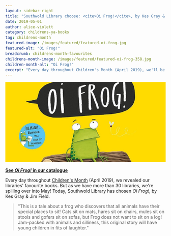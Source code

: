 ```yaml
---
layout: sidebar-right
title: "Southwold Library choose: <cite>Oi Frog!</cite>, by Kes Gray & Jim Field"
date: 2019-05-01
author: alice-violett
category: childrens-ya-books
tag: childrens-month
featured-image: /images/featured/featured-oi-frog.jpg
featured-alt: "Oi Frog!"
breadcrumb: childrens-month-favourites
childrens-month-image: /images/featured/featured-oi-frog-358.jpg
children-month-alt: "Oi Frog!"
excerpt: "Every day throughout Children's Month (April 2019), we'll be revealing our libraries' favourite books. Today, Southwold Library has chosen <cite>Oi Frog!</cite>, by Kes Gray & Jim Field."
---
```


![Oi Frog!](/images/featured/featured-oi-frog.jpg)

**[See <cite>Oi Frog!</cite> in our catalogue](https://suffolk.spydus.co.uk/cgi-bin/spydus.exe/ENQ/OPAC/BIBENQ?BRN=1983619)**

Every day throughout [Children's Month](/childrens-month/) (April 2019), we revealed our libraries' favourite books. But as we have more than 30 libraries, we're spilling over into May! Today, Southwold Library has chosen <cite>Oi Frog!</cite>, by Kes Gray & Jim Field.

> "This is a tale about a frog who discovers that all animals have their special places to sit! Cats sit on mats, hares sit on chairs, mules sit on stools and gofers sit on sofas, but Frog does not want to sit on a log! Jam-packed with animals and silliness, this original story will have young children in fits of laughter."
